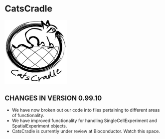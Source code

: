 # CatsCradle 

<img src="CatsCradleLogoTransparent.png" alt="" width="200"/>

CHANGES IN VERSION 0.99.10
--------------------------

* We have now broken out our code into files pertaining to different
  areas of functionality.
* We have improved functionality for
  handling SingleCellExperiment and SpatialExperiment objects.
*  CatsCradle is currently under review at Bioconductor.  Watch this
  space.

